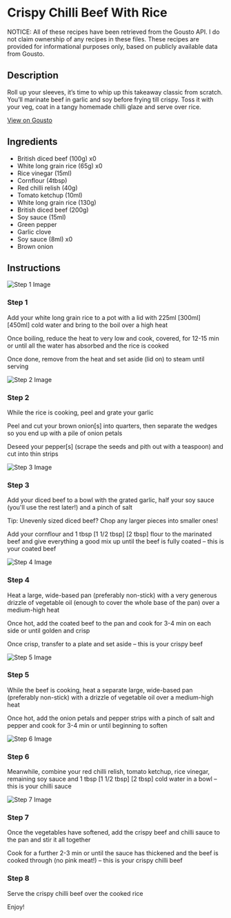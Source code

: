 # Crispy Chilli Beef With Rice

NOTICE: All of these recipes have been retrieved from the Gousto API. I do not claim ownership of any recipes in these files. These recipes are provided for informational purposes only, based on publicly available data from Gousto.

## Description

Roll up your sleeves, it’s time to whip up this takeaway classic from scratch. You’ll marinate beef in garlic and soy before frying till crispy. Toss it with your veg, coat in a tangy homemade chilli glaze and serve over rice.

[View on Gousto](https://www.gousto.co.uk/recipes/cookbook/crispy-chilli-beef-with-rice)

## Ingredients

- British diced beef (100g) x0
- White long grain rice (65g) x0
- Rice vinegar (15ml)
- Cornflour (4tbsp)
- Red chilli relish (40g)
- Tomato ketchup (10ml)
- White long grain rice (130g)
- British diced beef (200g)
- Soy sauce (15ml)
- Green pepper
- Garlic clove
- Soy sauce (8ml) x0
- Brown onion

## Instructions

![Step 1 Image](https://production-media.gousto.co.uk/cms/recipe-step-image/step-1-1678292962146-x200.jpg)

### Step 1

Add your white long grain rice to a pot with a lid with 225ml <span class="text-purple">[300ml]</span> <span class="text-danger">[450ml]</span> cold water and bring to the boil over a high heat

Once boiling, reduce the heat to very low and cook, covered, for 12-15 min or until all the water has absorbed and the rice is cooked

Once done, remove from the heat and set aside (lid on) to steam until serving

![Step 2 Image](https://production-media.gousto.co.uk/cms/recipe-step-image/step-2-1678292975177-x200.jpg)

### Step 2

While the rice is cooking, peel and grate your garlic

Peel and cut your brown onion[s] into quarters, then separate the wedges so you end up with a pile of onion petals

Deseed your pepper[s] (scrape the seeds and pith out with a teaspoon) and cut into thin strips

![Step 3 Image](https://production-media.gousto.co.uk/cms/recipe-step-image/step-3-1678292982619-x200.jpg)

### Step 3

Add your diced beef to a bowl with the grated garlic, half your soy sauce (you'll use the rest later!) and a pinch of salt

Tip: Unevenly sized diced beef? Chop any larger pieces into smaller ones!

Add your cornflour and 1 tbsp <span class="text-purple">[1 1/2 tbsp]</span> <span class="text-danger">[2 tbsp]</span> flour to the marinated beef and give everything a good mix up until the beef is fully coated – this is your coated beef

![Step 4 Image](https://production-media.gousto.co.uk/cms/recipe-step-image/step-4-1678292991169-x200.jpg)

### Step 4

Heat a large, wide-based pan (preferably non-stick) with a very generous drizzle of vegetable oil (enough to cover the whole base of the pan) over a medium-high heat

Once hot, add the coated beef to the pan and cook for 3-4 min on each side or until golden and crisp

Once crisp, transfer to a plate and set aside – this is your crispy beef

![Step 5 Image](https://production-media.gousto.co.uk/cms/recipe-step-image/step-5-1678293006651-x200.jpg)

### Step 5

While the beef is cooking, heat a separate large, wide-based pan (preferably non-stick) with a drizzle of vegetable oil over a medium-high heat

Once hot, add the onion petals and pepper strips with a pinch of salt and pepper and cook for 3-4 min or until beginning to soften

![Step 6 Image](https://production-media.gousto.co.uk/cms/recipe-step-image/step-6-1678293016472-x200.jpg)

### Step 6

Meanwhile, combine your red chilli relish, tomato ketchup, rice vinegar, remaining soy sauce and 1 tbsp <span class="text-purple">[1 1/2 tbsp] </span><span class="text-danger">[2 tbsp]</span> cold water in a bowl – this is your chilli sauce

![Step 7 Image](https://production-media.gousto.co.uk/cms/recipe-step-image/step-7-1678293024274-x200.jpg)

### Step 7

Once the vegetables have softened, add the crispy beef and chilli sauce to the pan and stir it all together

Cook for a further 2-3 min or until the sauce has thickened and the beef is cooked through (no pink meat!) – this is your crispy chilli beef

### Step 8

Serve the crispy chilli beef over the cooked rice

Enjoy!

